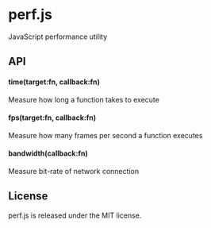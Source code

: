 perf.js
=======

JavaScript performance utility

## API

#### time(target:fn, callback:fn)
Measure how long a function takes to execute

#### fps(target:fn, callback:fn)
Measure how many frames per second a function executes

#### bandwidth(callback:fn)
Measure bit-rate of network connection

## License

perf.js is released under the MIT license.